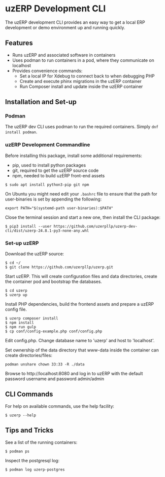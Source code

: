# uzERP Development CLI

The uzERP development CLI provides an easy way to get a local ERP development or demo environment up and running quickly.

## Features

* Runs uzERP and associated software in containers
* Uses podman to run containers in a pod, where they communicate on localhost
* Provides convenience commands:
    * Set a local IP for Xdebug to connect back to when debugging PHP
    * Create and execute phinx migrations in the uzERP container
    * Run Composer install and update inside the uzERP container

## Installation and Set-up

### Podman

The uzERP dev CLI uses podman to run the required containers. Simply `dnf install podman`.

### uzERP Development Commandline

Before installing this package, install some additional requirements:

* pip, used to install python packages
* git, required to get the uzERP source code
* npm, needed to build uzERP front-end assets

```
$ sudo apt install python3-pip git npm
```

On Ubuntu you might need edit your `.bashrc` file to ensure that the path for user-binaries is set by appending the following:

```
export PATH="$(systemd-path user-binaries):$PATH"
```

Close the terminal session and start a new one, then install the CLI package:

```
$ pip3 install --user https://github.com/uzerpllp/uzerp-dev-cli/dist/uzerp-24.8.1-py3-none-any.whl
```

### Set-up uzERP

Download the uzERP source:

```
$ cd ~/
$ git clone https://github.com/uzerpllp/uzerp.git
```

Start uzERP. This will create configuration files and data directories, create the container pod and bootstrap the databases.

```
$ cd uzerp
$ uzerp up
```

Install PHP dependencies, build the frontend assets and prepare a uzERP config file.

```
$ uzerp composer install
$ npm install
$ npm run gulp
$ cp conf/config-example.php conf/config.php
```

Edit config.php. Change database name to 'uzerp' and host to 'localhost'.

Set ownership of the data directory that www-data inside the container can create directories/files:

```
podman unshare chown 33:33 -R ./data
```

Browse to http://localhost:8080 and log in to uzERP with the default password username and password admin/admin

## CLI Commands

For help on available commands, use the help facility:


```
$ uzerp --help
```

## Tips and Tricks

See a list of the running containers:

`$ podman ps`

Inspect the postgresql log:

`$ podman log uzerp-postgres`
